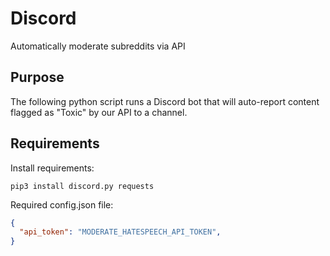 # Discord
Automatically moderate subreddits via API

## Purpose
The following python script runs a Discord bot that will auto-report content flagged as "Toxic" by our API to a channel.

## Requirements
Install requirements:
```apt-get install python3
pip3 install discord.py requests
```

Required config.json file:
```json
{
  "api_token": "MODERATE_HATESPEECH_API_TOKEN",
}
```

